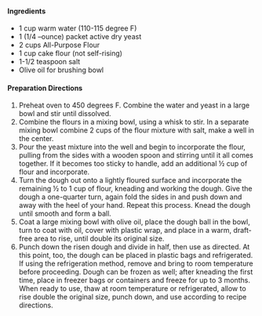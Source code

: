 #### Ingredients

- 1 cup warm water (110-115 degree F)
- 1 (1/4 –ounce) packet active dry yeast
- 2 cups All-Purpose Flour
- 1 cup cake flour (not self-rising)
- 1-1/2 teaspoon salt
- Olive oil for brushing bowl

#### Preparation Directions

1. Preheat oven to 450 degrees F. Combine the water and yeast in a large bowl and stir until dissolved.
1. Combine the flours in a mixing bowl, using a whisk to stir. In a separate mixing bowl combine 2 cups of the flour mixture with salt, make a well in the center.
1. Pour the yeast mixture into the well and begin to incorporate the flour, pulling from the sides with a wooden spoon and stirring until it all comes together. If it becomes too sticky to handle, add an additional ½ cup of flour and incorporate.
1. Turn the dough out onto a lightly floured surface and incorporate the remaining ½ to 1 cup of flour, kneading and working the dough. Give the dough a one-quarter turn, again fold the sides in and push down and away with the heel of your hand. Repeat this process. Knead the dough until smooth and form a ball.
1. Coat a large mixing bowl with olive oil, place the dough ball in the bowl, turn to coat with oil, cover with plastic wrap, and place in a warm, draft-free area to rise, until double its original size.
1. Punch down the risen dough and divide in half, then use as directed. At this point, too, the dough can be placed in plastic bags and refrigerated. If using the refrigeration method, remove and bring to room temperature before proceeding. Dough can be frozen as well; after kneading the first time, place in freezer bags or containers and freeze for up to 3 months. When ready to use, thaw at room temperature or refrigerated, allow to rise double the original size, punch down, and use according to recipe directions.
